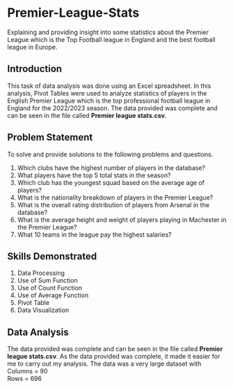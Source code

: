 # Premier-League-Stats
Explaining and providing insight into some statistics about the Premier League which is the Top Football league in England and the best football league in Europe.

## Introduction
This task of data analysis was done using an Excel spreadsheet. In this analysis, Pivot Tables were used to analyze statistics of players in the English Premier League which is the top professional football league in England for the 2022/2023 season. The data provided was complete and can be seen in the file called **Premier league stats.csv**.

## Problem Statement
To solve and provide solutions to the following problems and questions.
1. Which clubs have the highest number of players in the database?
2. What players have the top 5 total stats in the season?
3. Which club has the youngest squad based on the average age of players?
4. What is the nationality breakdown of players in the Premier League?
5. What is the overall rating distribution of players from Arsenal in the database?
6. What is the average height and weight of players playing in Machester in the Premier League?
7. What 10 teams in the league pay the highest salaries?

## Skills Demonstrated
1. Data Processing
2. Use of Sum Function
3. Use of Count Function
4. Use of Average Function
5. Pivot Table
7. Data Visualization

## Data Analysis
The data provided was complete and can be seen in the file called **Premier league stats.csv**. As the data provided was complete, it made it easier for me to carry out my analysis. The data was a very large dataset with                                         Columns = 90                                                                                                                      
Rows = 696
